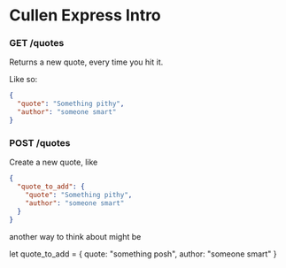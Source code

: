 # Cullen Express Intro

### GET /quotes

Returns a new quote, every time you hit it.

Like so:

```json
{
  "quote": "Something pithy",
  "author": "someone smart"
}
```

### POST /quotes

Create a new quote, like

```json
{
  "quote_to_add": {
    "quote": "Something pithy",
    "author": "someone smart"
  }
}
```

another way to think about might be

let quote_to_add = { quote: "something posh", author: "someone smart" }

<!-- Let quote_to_add= { quote: something pithy, author: someone smart} -->
